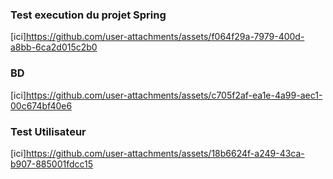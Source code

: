 ### Test execution du projet Spring
[ici]https://github.com/user-attachments/assets/f064f29a-7979-400d-a8bb-6ca2d015c2b0

### BD
[ici]https://github.com/user-attachments/assets/c705f2af-ea1e-4a99-aec1-00c674bf40e6

### Test Utilisateur
[ici]https://github.com/user-attachments/assets/18b6624f-a249-43ca-b907-885001fdcc15
